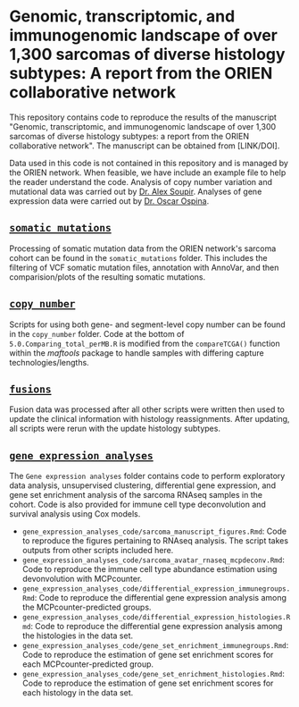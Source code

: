 # Genomic, transcriptomic, and immunogenomic landscape of over 1,300 sarcomas of diverse histology subtypes: A report from the ORIEN collaborative network

This repository contains code to reproduce the results of the manuscript "Genomic, transcriptomic, and immunogenomic landscape of over 1,300 sarcomas of diverse histology subtypes: a report from the ORIEN collaborative network". The manuscript can be obtained from [LINK/DOI].

Data used in this code is not contained in this repository and is managed by the ORIEN network. When feasible, we have include an example file to help the reader understand the code. Analysis of copy number variation and mutational data was carried out by [Dr. Alex Soupir](https://www.alexsoupir.com/). Analyses of gene expression data were carried out by [Dr. Oscar Ospina](https://github.com/oospina).

## [`somatic_mutations`](https://github.com/FridleyLab/landscape_sarcomas_orien/tree/main/somatic_mutations)
Processing of somatic mutation data from the ORIEN network's sarcoma cohort can be found in the `somatic_mutations` folder. This includes the filtering of VCF somatic mutation files, annotation with AnnoVar, and then comparision/plots of the resulting somatic mutations.

## [`copy_number`](https://github.com/FridleyLab/landscape_sarcomas_orien/tree/main/copy_number)
Scripts for using both gene- and segment-level copy number can be found in the `copy_number` folder. Code at the bottom of `5.0.Comparing_total_perMB.R` is modified from the `compareTCGA()` function within the *maftools* package to handle samples with differing capture technologies/lengths.

## [`fusions`](https://github.com/FridleyLab/landscape_sarcomas_orien/tree/main/fusions)
Fusion data was processed after all other scripts were written then used to update the clinical information with histology reassignments. After updating, all scripts were rerun with the update histology subtypes. 

## [`gene_expression_analyses`](https://github.com/FridleyLab/landscape_sarcomas_orien/tree/main/gene_expression_analyses_code)
The `Gene expression analyses` folder contains code to perform exploratory data analysis, unsupervised clustering, differential gene expression, and gene set enrichment analysis of the sarcoma RNAseq samples in the cohort. Code is also provided for immune cell type deconvolution and survival analysis using Cox models.
* `gene_expression_analyses_code/sarcoma_manuscript_figures.Rmd`: Code to reproduce the figures pertaining to RNAseq analysis. The script takes outputs from other scripts included here.
* `gene_expression_analyses_code/sarcoma_avatar_rnaseq_mcpdeconv.Rmd`: Code to reproduce the immune cell type abundance estimation using devonvolution with MCPcounter.
* `gene_expression_analyses_code/differential_expression_immunegroups.Rmd`: Code to reproduce the differential gene expression analysis among the MCPcounter-predicted groups.
* `gene_expression_analyses_code/differential_expression_histologies.Rmd`: Code to reproduce the differential gene expression analysis among the histologies in the data set.
* `gene_expression_analyses_code/gene_set_enrichment_immunegroups.Rmd`: Code to reproduce the estimation of gene set enrichment scores for each MCPcounter-predicted group.
* `gene_expression_analyses_code/gene_set_enrichment_histologies.Rmd`: Code to reproduce the estimation of gene set enrichment scores for each histology in the data set.
